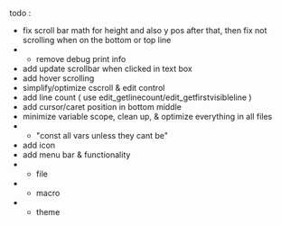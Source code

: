 todo :
- fix scroll bar math for height and also y pos after that, then fix not scrolling when on the bottom or top line
- - remove debug print info
- add update scrollbar when clicked in text box
- add hover scrolling
- simplify/optimize cscroll & edit control
- add line count ( use edit_getlinecount/edit_getfirstvisibleline )
- add cursor/caret position in bottom middle
- minimize variable scope, clean up, & optimize everything in all files
- - "const all vars unless they cant be"
- add icon
- add menu bar & functionality
- - file
- - macro
- - theme
